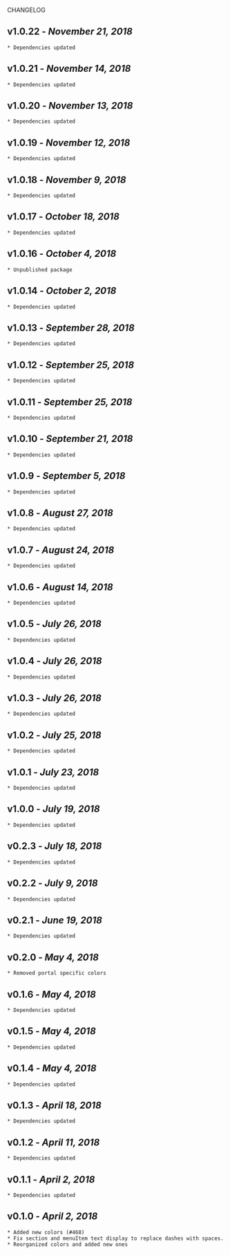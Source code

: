 <!--
changelogUtils.file is auto-generated using the monorepo-scripts package. Don't edit directly.
Edit the package's CHANGELOG.json file only.
-->

CHANGELOG

## v1.0.22 - _November 21, 2018_

    * Dependencies updated

## v1.0.21 - _November 14, 2018_

    * Dependencies updated

## v1.0.20 - _November 13, 2018_

    * Dependencies updated

## v1.0.19 - _November 12, 2018_

    * Dependencies updated

## v1.0.18 - _November 9, 2018_

    * Dependencies updated

## v1.0.17 - _October 18, 2018_

    * Dependencies updated

## v1.0.16 - _October 4, 2018_

    * Unpublished package

## v1.0.14 - _October 2, 2018_

    * Dependencies updated

## v1.0.13 - _September 28, 2018_

    * Dependencies updated

## v1.0.12 - _September 25, 2018_

    * Dependencies updated

## v1.0.11 - _September 25, 2018_

    * Dependencies updated

## v1.0.10 - _September 21, 2018_

    * Dependencies updated

## v1.0.9 - _September 5, 2018_

    * Dependencies updated

## v1.0.8 - _August 27, 2018_

    * Dependencies updated

## v1.0.7 - _August 24, 2018_

    * Dependencies updated

## v1.0.6 - _August 14, 2018_

    * Dependencies updated

## v1.0.5 - _July 26, 2018_

    * Dependencies updated

## v1.0.4 - _July 26, 2018_

    * Dependencies updated

## v1.0.3 - _July 26, 2018_

    * Dependencies updated

## v1.0.2 - _July 25, 2018_

    * Dependencies updated

## v1.0.1 - _July 23, 2018_

    * Dependencies updated

## v1.0.0 - _July 19, 2018_

    * Dependencies updated

## v0.2.3 - _July 18, 2018_

    * Dependencies updated

## v0.2.2 - _July 9, 2018_

    * Dependencies updated

## v0.2.1 - _June 19, 2018_

    * Dependencies updated

## v0.2.0 - _May 4, 2018_

    * Removed portal specific colors

## v0.1.6 - _May 4, 2018_

    * Dependencies updated

## v0.1.5 - _May 4, 2018_

    * Dependencies updated

## v0.1.4 - _May 4, 2018_

    * Dependencies updated

## v0.1.3 - _April 18, 2018_

    * Dependencies updated

## v0.1.2 - _April 11, 2018_

    * Dependencies updated

## v0.1.1 - _April 2, 2018_

    * Dependencies updated

## v0.1.0 - _April 2, 2018_

    * Added new colors (#468)
    * Fix section and menuItem text display to replace dashes with spaces.
    * Reorganized colors and added new ones
